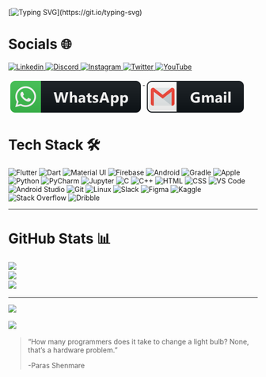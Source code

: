 [![Typing SVG](https://readme-typing-svg.demolab.com?font=Pacifico&size=30&pause=1000&vCenter=true&width=435&lines=Hello%2C+There!+%F0%9F%91%8B;This+is+Paras+Shenmare;Nice+to+meet+you!)](https://git.io/typing-svg)

# Socials 🌐

<p align="left">
  <a href="https://www.linkedin.com/in/parasshenmare">
    <img src="https://cdn.jsdelivr.net/gh/devicons/devicon/icons/linkedin/linkedin-original.svg" alt="Linkedin" height = 45 width = 45/>
  </a>
  <a href="https://discord.gg/YKjrPUU3">
    <img src="https://raw.githubusercontent.com/rahuldkjain/github-profile-readme-generator/master/src/images/icons/Social/discord.svg" alt="Discord" height = 45 width = 45/>
  </a>
  <a href="https://www.instagram.com/paras_shenmare">
    <img src="https://raw.githubusercontent.com/rahuldkjain/github-profile-readme-generator/master/src/images/icons/Social/instagram.svg" alt="Instagram" height = 45 width = 45/>
  </a>
  <a href="https://twitter.com/paras_shenmare">
    <img src="https://cdn.jsdelivr.net/gh/devicons/devicon/icons/twitter/twitter-original.svg" alt="Twitter" height = 45 width = 45/>
  </a>
  <a href="https://www.youtube.com/@parasshenmare">
    <img src="https://raw.githubusercontent.com/rahuldkjain/github-profile-readme-generator/master/src/images/icons/Social/youtube.svg" alt="YouTube" height = 45 width = 45/>
  </a>
</p>

<p align="left">
  <a href="https://wa.me/918830620995">
    <img src="https://github.com/MikeCodesDotNET/ColoredBadges/raw/master/svg/social/whatsapp.svg" alt="whatsapp" style="vertical-align:top; margin:6px 4px">
  </a>
  <a href="https://mail.google.com/mail/?view=cm&source=mailto&to=shenmareparas@gmail.com">
    <img src="https://github.com/MikeCodesDotNET/ColoredBadges/raw/master/svg/social/gmail.svg" alt="Gmail" style="vertical-align:top; margin:6px 4px">
  </a>
</p>

# Tech Stack 🛠️

<p align = "left">
  <img src="https://cdn.jsdelivr.net/gh/devicons/devicon/icons/flutter/flutter-original.svg" alt="Flutter" height = 45 width = 45/>
  <img src="https://cdn.jsdelivr.net/gh/devicons/devicon/icons/dart/dart-original.svg" alt="Dart" height = 45 width = 45/>
  <img src="https://cdn.jsdelivr.net/gh/devicons/devicon/icons/materialui/materialui-original.svg" alt="Material UI" height = 45 width = 45/>
  <img src="https://cdn.jsdelivr.net/gh/devicons/devicon/icons/firebase/firebase-plain.svg" alt="Firebase" height = 45 width = 45/>
  <img src="https://cdn.jsdelivr.net/gh/devicons/devicon/icons/android/android-original.svg" alt="Android" height = 45 width = 45/>
  <img src="https://cdn.jsdelivr.net/gh/devicons/devicon/icons/gradle/gradle-plain.svg" alt="Gradle" height = 45 width = 45/>
  <img src="https://cdn.jsdelivr.net/gh/devicons/devicon/icons/apple/apple-original.svg" alt="Apple" height = 45 width = 45/>
  <img src="https://cdn.jsdelivr.net/gh/devicons/devicon/icons/python/python-original.svg" alt="Python" height = 45 width = 45/>
  <img src="https://cdn.jsdelivr.net/gh/devicons/devicon/icons/pycharm/pycharm-original.svg" alt="PyCharm" height = 45 width = 45/>
  <img src="https://cdn.jsdelivr.net/gh/devicons/devicon/icons/jupyter/jupyter-original.svg" alt="Jupyter" height = 45 width = 45/>
  <img src="https://cdn.jsdelivr.net/gh/devicons/devicon/icons/c/c-original.svg" alt="C" height = 45 width = 45/>
  <img src="https://cdn.jsdelivr.net/gh/devicons/devicon/icons/cplusplus/cplusplus-original.svg" alt="C++" height = 45 width = 45/>
  <img src="https://cdn.jsdelivr.net/gh/devicons/devicon/icons/html5/html5-original.svg" alt="HTML" height = 45 width = 45/>
  <img src="https://cdn.jsdelivr.net/gh/devicons/devicon/icons/css3/css3-original.svg" alt="CSS" height = 45 width = 45/>
  <img src="https://cdn.jsdelivr.net/gh/devicons/devicon/icons/vscode/vscode-original.svg" alt="VS Code" height = 45 width = 45/>
  <img src="https://cdn.jsdelivr.net/gh/devicons/devicon/icons/androidstudio/androidstudio-original.svg" alt="Android Studio" height = 45 width = 45/>
  <img src="https://cdn.jsdelivr.net/gh/devicons/devicon/icons/git/git-original.svg" alt="Git" height = 45 width = 45/>
  <img src="https://cdn.jsdelivr.net/gh/devicons/devicon/icons/linux/linux-original.svg" alt="Linux" height = 45 width = 45/>
  <img src="https://cdn.jsdelivr.net/gh/devicons/devicon/icons/slack/slack-original.svg" alt="Slack" height = 45 width = 45/>
  <img src="https://cdn.jsdelivr.net/gh/devicons/devicon/icons/figma/figma-original.svg" alt="Figma" height = 45 width = 45/>
  <img src="https://cdn.jsdelivr.net/gh/devicons/devicon/icons/kaggle/kaggle-original.svg" alt="Kaggle" height = 45 width = 45/>
  <img src="https://raw.githubusercontent.com/rahuldkjain/github-profile-readme-generator/master/src/images/icons/Social/stack-overflow.svg" alt="Stack Overflow" height = 45 width = 45/>
  <img src="https://raw.githubusercontent.com/rahuldkjain/github-profile-readme-generator/master/src/images/icons/Social/dribbble.svg" alt="Dribble" height = 45 width = 45/>
</p>

---
# GitHub Stats 📊

![](https://github-readme-streak-stats.herokuapp.com/?user=shenmareparas&theme=dark&hide_border=false)<br/>
![](https://github-readme-stats-five-rust-41.vercel.app/api?username=shenmareparas&theme=dark&hide_border=false&include_all_commits=true&count_private=true)<br/>
![](https://github-readme-stats.vercel.app/api/top-langs/?username=shenmareparas&theme=dark&hide_border=false&include_all_commits=true&count_private=true&layout=pie)


---
![](https://visitcount.itsvg.in/api?id=shenmareparas&icon=0&color=12)

![](https://github-readme-activity-graph.vercel.app/graph?username=shenmareparas&theme=react-dark)

> “How many programmers does it take to change a light bulb? None, that’s a hardware problem.”
> 
> -Paras Shenmare
